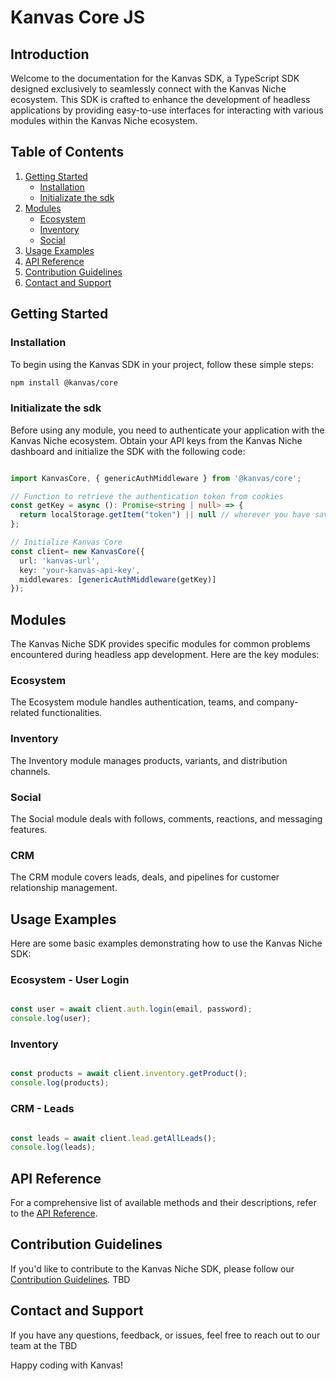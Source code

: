# Kanvas Core JS
## Introduction

Welcome to the documentation for the Kanvas SDK, a TypeScript SDK designed exclusively to seamlessly connect with the Kanvas Niche ecosystem. This SDK is crafted to enhance the development of headless applications by providing easy-to-use interfaces for interacting with various modules within the Kanvas Niche ecosystem.

## Table of Contents

1.  [Getting Started](#getting-started)
    -   [Installation](#installation)
    -   [Initializate the sdk](#initializate-the-sdk)
2.  [Modules](#modules)
    -   [Ecosystem](#ecosystem)
    -   [Inventory](#inventory)
    -   [Social](#social)
3.  [Usage Examples](#usage-examples)
4.  [API Reference](#api-reference)
5.  [Contribution Guidelines](#contribution-guidelines)
6.  [Contact and Support](#contact-and-support)


## Getting Started

### Installation

To begin using the Kanvas SDK in your project, follow these simple steps:

```bash
npm install @kanvas/core
```

### Initializate the sdk

Before using any module, you need to authenticate your application with the Kanvas Niche ecosystem. Obtain your API keys from the Kanvas Niche dashboard and initialize the SDK with the following code:

```typescript

import KanvasCore, { genericAuthMiddleware } from '@kanvas/core';

// Function to retrieve the authentication token from cookies
const getKey = async (): Promise<string | null> => {
  return localStorage.getItem("token") || null // wherever you have saved the user token
};

// Initialize Kanvas Core
const client= new KanvasCore({
  url: 'kanvas-url',
  key: 'your-kanvas-api-key',
  middlewares: [genericAuthMiddleware(getKey)]
});


```

## Modules

The Kanvas Niche SDK provides specific modules for common problems encountered during headless app development. Here are the key modules:

### Ecosystem

The Ecosystem module handles authentication, teams, and company-related functionalities.

### Inventory

The Inventory module manages products, variants, and distribution channels.

### Social

The Social module deals with follows, comments, reactions, and messaging features.

### CRM

The CRM module covers leads, deals, and pipelines for customer relationship management.


## Usage Examples

Here are some basic examples demonstrating how to use the Kanvas Niche SDK:

### Ecosystem - User Login

```typescript

const user = await client.auth.login(email, password);
console.log(user);
```

### Inventory

```typescript

const products = await client.inventory.getProduct();
console.log(products);
```


### CRM - Leads

```typescript

const leads = await client.lead.getAllLeads();
console.log(leads);
```



## API Reference

For a comprehensive list of available methods and their descriptions, refer to the [API Reference](https://documenter.getpostman.com/view/15472655/2s93CKNtdP). 

## Contribution Guidelines

If you'd like to contribute to the Kanvas Niche SDK, please follow our [Contribution Guidelines](). TBD

## Contact and Support

If you have any questions, feedback, or issues, feel free to reach out to our team at the TBD

Happy coding with Kanvas!